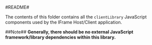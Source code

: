 #README#

The contents of this folder contains all the `clientLibrary` JavaScript components used by the IFrame Host/Client application.

##Note##
**Generally, there should be no external JavaScript framework/library dependencies within this library.**